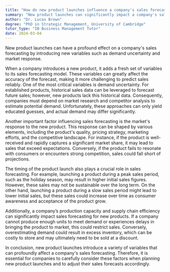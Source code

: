 ```yaml
---
title: "How do new product launches influence a company's sales forecasting?"
summary: "New product launches can significantly impact a company's sales forecasting by introducing variables such as demand uncertainty and market response."
author: "Dr. Lucas Brown"
degree: "PhD in Strategic Management, University of Cambridge"
tutor_type: "IB Business Management Tutor"
date: 2024-03-04
---
```


New product launches can have a profound effect on a company's sales forecasting by introducing new variables such as demand uncertainty and market response.

When a company introduces a new product, it adds a fresh set of variables to its sales forecasting model. These variables can greatly affect the accuracy of the forecast, making it more challenging to predict sales reliably. One of the most critical variables is demand uncertainty. For established products, historical sales data can be leveraged to forecast future sales; however, new products lack this historical data. Consequently, companies must depend on market research and competitor analysis to estimate potential demand. Unfortunately, these approaches can only yield educated guesses, and actual demand may differ significantly.

Another important factor influencing sales forecasting is the market's response to the new product. This response can be shaped by various elements, including the product's quality, pricing strategy, marketing efforts, and the competitive landscape. For instance, if the product is well-received and rapidly captures a significant market share, it may lead to sales that exceed expectations. Conversely, if the product fails to resonate with consumers or encounters strong competition, sales could fall short of projections.

The timing of the product launch also plays a crucial role in sales forecasting. For example, launching a product during a peak sales period, such as the holiday season, may result in higher initial sales figures. However, these sales may not be sustainable over the long term. On the other hand, launching a product during a slow sales period might lead to lower initial sales, but these sales could increase over time as consumer awareness and acceptance of the product grow.

Additionally, a company’s production capacity and supply chain efficiency can significantly impact sales forecasting for new products. If a company cannot produce enough units to meet demand or experiences delays in bringing the product to market, this could restrict sales. Conversely, overestimating demand could result in excess inventory, which can be costly to store and may ultimately need to be sold at a discount.

In conclusion, new product launches introduce a variety of variables that can profoundly affect a company's sales forecasting. Therefore, it is essential for companies to carefully consider these factors when planning new product launches and to adjust their sales forecasts accordingly.
    